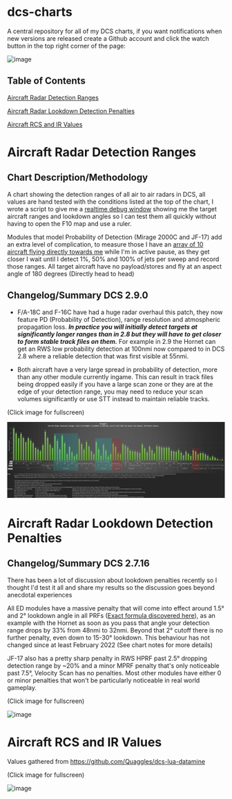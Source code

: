 # dcs-charts

A central repository for all of my DCS charts, if you want notifications when new versions are released create a Github account and click the watch button in the top right corner of the page:

![image](https://user-images.githubusercontent.com/8382945/210178949-51f73346-8842-42b4-ae86-75b22b656757.png)

## Table of Contents

[Aircraft Radar Detection Ranges](https://github.com/Quaggles/dcs-charts#aircraft-radar-detection-ranges)

[Aircraft Radar Lookdown Detection Penalties](https://github.com/Quaggles/dcs-charts#aircraft-radar-lookdown-detection-penalties)

[Aircraft RCS and IR Values](https://github.com/Quaggles/dcs-charts#aircraft-rcs-and-ir-values)

# Aircraft Radar Detection Ranges

## Chart Description/Methodology

A chart showing the detection ranges of all air to air radars in DCS, all values are hand tested with the conditions listed at the top of the chart, I wrote a script to give me a [realtime debug window](https://cdn.discordapp.com/attachments/287928410687406080/1035942996622979082/unknown.png) showing me the target aircraft ranges and lookdown angles so I can test them all quickly without having to open the F10 map and use a ruler.

Modules that model Probability of Detection (Mirage 2000C and JF-17) add an extra level of complication, to measure those I have an [array of 10 aircraft flying directly towards me](https://cdn.discordapp.com/attachments/287928410687406080/1035943238256836628/unknown.png) while I'm in active pause, as they get closer I wait until I detect 1%, 50% and 100% of jets per sweep and record those ranges. All target aircraft have no payload/stores and fly at an aspect angle of 180 degrees (Directly head to head)

## Changelog/Summary DCS 2.9.0

* F/A-18C and F-16C have had a huge radar overhaul this patch, they now feature PD (Probability of Detection), range resolution and atmospheric propagation loss. ***In practice you will initially detect targets at significantly longer ranges than in 2.8 but they will have to get closer to form stable track files on them.*** For example in 2.9 the Hornet can get an RWS low probability detection at 100nmi now compared to in DCS 2.8 where a reliable detection that was first visible at 55nmi.

* Both aircraft have a very large spread in probability of detection, more than any other module currently ingame. This can result in track files being dropped easily if you have a large scan zone or they are at the edge of your detection range, you may need to reduce your scan volumes significantly or use STT instead to maintain reliable tracks.

(Click image for fullscreen)

![image](https://raw.githubusercontent.com/Quaggles/dcs-charts/master/Aircraft%20Radar%20Detection%20Ranges/Quaggles%20Aircraft%20Radar%20Detection%20Ranges%202.9.0.46801.png)

# Aircraft Radar Lookdown Detection Penalties

## Changelog/Summary DCS 2.7.16

There has been a lot of discussion about lookdown penalties recently so I thought I'd test it all and share my results so the discussion goes beyond anecdotal experiences

All ED modules have a massive penalty that will come into effect around 1.5° and 2° lookdown angle in all PRFs ([Exact formula discovered here](https://www.reddit.com/r/hoggit/comments/who13a/dcs_2716_aircraft_radar_lookdown_penalties_chart/ij7du4h/)), as an example with the Hornet as soon as you pass that angle your detection range drops by 33% from 48nmi to 32nmi. Beyond that 2° cutoff there is no further penalty, even down to 15-30° lookdown. This behaviour has not changed since at least February 2022 (See chart notes for more details)

JF-17 also has a pretty sharp penalty in RWS HPRF past 2.5° dropping detection range by ~20% and a minor MPRF penalty that's only noticeable past 7.5°, Velocity Scan has no penalties. Most other modules have either 0 or minor penalties that won't be particularly noticeable in real world gameplay.

(Click image for fullscreen)

![image](https://user-images.githubusercontent.com/8382945/210195354-dda9879d-6b80-462a-b192-b753f5e8a057.png)

# Aircraft RCS and IR Values

Values gathered from https://github.com/Quaggles/dcs-lua-datamine

(Click image for fullscreen)

![image](https://user-images.githubusercontent.com/8382945/210195363-d8803e4b-ce1d-440c-89a6-6f863acd3d22.png)
